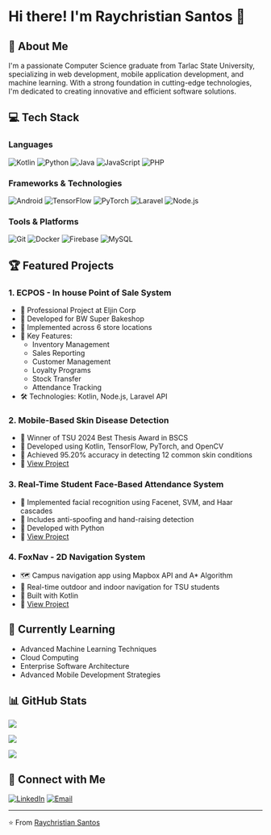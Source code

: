 # Hi there! I'm Raychristian Santos 👋

## 🚀 About Me
I'm a passionate Computer Science graduate from Tarlac State University, specializing in web development, mobile application development, and machine learning. With a strong foundation in cutting-edge technologies, I'm dedicated to creating innovative and efficient software solutions.

## 💻 Tech Stack
### Languages
![Kotlin](https://img.shields.io/badge/kotlin-%237F52FF.svg?style=for-the-badge&logo=kotlin&logoColor=white)
![Python](https://img.shields.io/badge/python-3670A0?style=for-the-badge&logo=python&logoColor=ffdd54)
![Java](https://img.shields.io/badge/java-%23ED8B00.svg?style=for-the-badge&logo=openjdk&logoColor=white)
![JavaScript](https://img.shields.io/badge/javascript-%23323330.svg?style=for-the-badge&logo=javascript&logoColor=%23F7DF1E)
![PHP](https://img.shields.io/badge/php-%23777BB4.svg?style=for-the-badge&logo=php&logoColor=white)

### Frameworks & Technologies
![Android](https://img.shields.io/badge/Android-3DDC84?style=for-the-badge&logo=android&logoColor=white)
![TensorFlow](https://img.shields.io/badge/TensorFlow-%23FF6F00.svg?style=for-the-badge&logo=TensorFlow&logoColor=white)
![PyTorch](https://img.shields.io/badge/PyTorch-%23EE4C2C.svg?style=for-the-badge&logo=PyTorch&logoColor=white)
![Laravel](https://img.shields.io/badge/laravel-%23FF2D20.svg?style=for-the-badge&logo=laravel&logoColor=white)
![Node.js](https://img.shields.io/badge/node.js-6DA55F?style=for-the-badge&logo=node.js&logoColor=white)

### Tools & Platforms
![Git](https://img.shields.io/badge/git-%23F05033.svg?style=for-the-badge&logo=git&logoColor=white)
![Docker](https://img.shields.io/badge/docker-%230db7ed.svg?style=for-the-badge&logo=docker&logoColor=white)
![Firebase](https://img.shields.io/badge/firebase-%23039BE5.svg?style=for-the-badge&logo=firebase)
![MySQL](https://img.shields.io/badge/mysql-4479A1.svg?style=for-the-badge&logo=mysql&logoColor=white)

## 🏆 Featured Projects

### 1. ECPOS - In house Point of Sale System
* 🏢 Professional Project at Eljin Corp
* 💼 Developed for BW Super Bakeshop
* 🚀 Implemented across 6 store locations
* 🔧 Key Features:
  - Inventory Management
  - Sales Reporting
  - Customer Management
  - Loyalty Programs
  - Stock Transfer
  - Attendance Tracking
* 🛠️ Technologies: Kotlin, Node.js, Laravel API

### 2. Mobile-Based Skin Disease Detection
* 🏅 Winner of TSU 2024 Best Thesis Award in BSCS
* 🔬 Developed using Kotlin, TensorFlow, PyTorch, and OpenCV
* 📱 Achieved 95.20% accuracy in detecting 12 common skin conditions
* 🔗 [View Project](https://github.com/Raysantos22/Skin-DiseaseDetection)

### 3. Real-Time Student Face-Based Attendance System
* 🧠 Implemented facial recognition using Facenet, SVM, and Haar cascades
* 🔐 Includes anti-spoofing and hand-raising detection
* 🐍 Developed with Python
* 🔗 [View Project](https://github.com/Raysantos22/Face-Attendance)

### 4. FoxNav - 2D Navigation System
* 🗺️ Campus navigation app using Mapbox API and A* Algorithm
* 📍 Real-time outdoor and indoor navigation for TSU students
* 📱 Built with Kotlin
* 🔗 [View Project](https://github.com/Raysantos22/FoxNav)

## 🌱 Currently Learning
* Advanced Machine Learning Techniques
* Cloud Computing
* Enterprise Software Architecture
* Advanced Mobile Development Strategies

## 📊 GitHub Stats
![](https://github-readme-stats.vercel.app/api?username=Raysantos22&theme=dark&hide_border=false&include_all_commits=false&count_private=false)

![](https://github-readme-streak-stats.herokuapp.com/?user=Raysantos22&theme=dark&hide_border=false)

![](https://github-readme-stats.vercel.app/api/top-langs/?username=Raysantos22&theme=dark&hide_border=false&include_all_commits=false&count_private=false&layout=compact)

## 🤝 Connect with Me
[![LinkedIn](https://img.shields.io/badge/linkedin-%230077B5.svg?style=for-the-badge&logo=linkedin&logoColor=white)](https://www.linkedin.com/in/raychristian-santos)
[![Email](https://img.shields.io/badge/Email-D14836?style=for-the-badge&logo=gmail&logoColor=white)](mailto:qqqraysantos@gmail.com)

---

⭐️ From [Raychristian Santos](https://github.com/Raysantos22)

